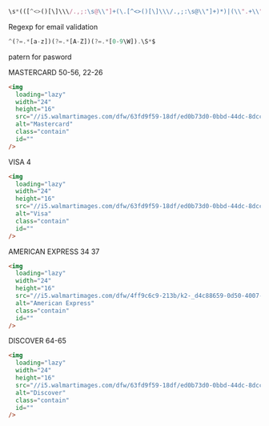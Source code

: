 ```js
\s*(([^<>()[\]\\\/.,;:\s@\\"]+(\.[^<>()[\]\\\/.,;:\s@\\"]+)*)|(\\".+\\"))@((\[[0-9]{1,3}\.[0-9]{1,3}\.[0-9]{1,3}\.[0-9]{1,3}\])|(([a-zA-Z\-0-9]+\.)+[a-zA-Z]{2,}))\s*
```

Regexp for email validation

```js
^(?=.*[a-z])(?=.*[A-Z])(?=.*[0-9\W]).\S*$
```

patern for pasword

MASTERCARD 50-56, 22-26

```html
<img
  loading="lazy"
  width="24"
  height="16"
  src="//i5.walmartimages.com/dfw/63fd9f59-18df/ed0b73d0-0bbd-44dc-8dcc-b835c7588ece/v1/wallet-master-dark-logo.png"
  alt="Mastercard"
  class="contain"
  id=""
/>
```

VISA 4

```html
<img
  loading="lazy"
  width="24"
  height="16"
  src="//i5.walmartimages.com/dfw/63fd9f59-18df/ed0b73d0-0bbd-44dc-8dcc-b835c7588ece/v1/wallet-visa-dark-logo.png"
  alt="Visa"
  class="contain"
  id=""
/>
```

AMERICAN EXPRESS 34 37

```html
<img
  loading="lazy"
  width="24"
  height="16"
  src="//i5.walmartimages.com/dfw/4ff9c6c9-213b/k2-_d4c88659-0d50-4007-9562-22aa7e463fcb.v1.svg"
  alt="American Express"
  class="contain"
  id=""
/>
```

DISCOVER 64-65

```html
<img
  loading="lazy"
  width="24"
  height="16"
  src="//i5.walmartimages.com/dfw/63fd9f59-18df/ed0b73d0-0bbd-44dc-8dcc-b835c7588ece/v1/wallet-discover-dark-logo.png"
  alt="Discover"
  class="contain"
  id=""
/>
```
